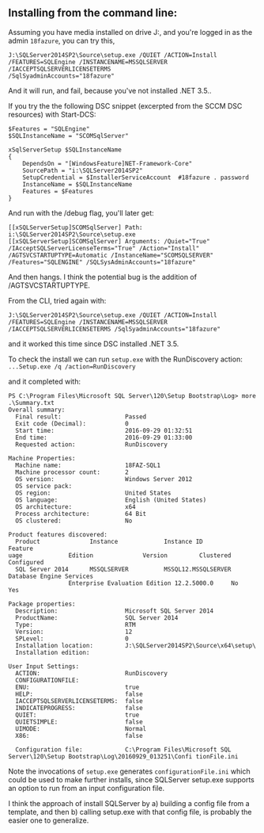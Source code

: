 ## Installing from the command line:

Assuming you have media installed on drive J:, and you're logged in as the admin `18fazure`, you can try this,

```
J:\SQLServer2014SP2\Source\setup.exe /QUIET /ACTION=Install /FEATURES=SQLEngine /INSTANCENAME=MSSQLSERVER /IACCEPTSQLSERVERLICENSETERMS
/SqlSyadminAccounts="18fazure"

```

And it will run, and fail, because you've not installed .NET 3.5..

If you try the the following DSC snippet (excerpted from the SCCM DSC resources) with Start-DCS:
```
$Features = "SQLEngine"
$SQLInstanceName = "SCOMSqlServer"

xSqlServerSetup $SQLInstanceName
{
    DependsOn = "[WindowsFeature]NET-Framework-Core"
    SourcePath = "i:\SQLServer2014SP2"
    SetupCredential = $InstallerServiceAccount  #18fazure . password
    InstanceName = $SQLInstanceName
    Features = $Features
}
```
And run with the /debug flag, you'll later get:
```
[[xSQLServerSetup]SCOMSqlServer] Path: i:\SQLServer2014SP2\Source\setup.exe
[[xSQLServerSetup]SCOMSqlServer] Arguments: /Quiet="True" /IAcceptSQLServerLicenseTerms="True" /Action="Install"
/AGTSVCSTARTUPTYPE=Automatic /InstanceName="SCOMSQLSERVER" /Features="SQLENGINE" /SQLSysAdminAccounts="18fazure"
```

And then hangs. I think the potential bug is the addition of  /AGTSVCSTARTUPTYPE.


From the CLI, tried again with:

```
J:\SQLServer2014SP2\Source\setup.exe /QUIET /ACTION=Install /FEATURES=SQLEngine /INSTANCENAME=MSSQLSERVER /IACCEPTSQLSERVERLICENSETERMS /SqlSyadminAccounts="18fazure"
```

and it worked this time since DSC installed .NET 3.5.

To check the install we can run `setup.exe` with the RunDiscovery action: `...Setup.exe /q /action=RunDiscovery`

and it completed with:
```
PS C:\Program Files\Microsoft SQL Server\120\Setup Bootstrap\Log> more .\Summary.txt
Overall summary:
  Final result:                  Passed
  Exit code (Decimal):           0
  Start time:                    2016-09-29 01:32:51
  End time:                      2016-09-29 01:33:00
  Requested action:              RunDiscovery

Machine Properties:
  Machine name:                  18FAZ-SQL1
  Machine processor count:       2
  OS version:                    Windows Server 2012
  OS service pack:
  OS region:                     United States
  OS language:                   English (United States)
  OS architecture:               x64
  Process architecture:          64 Bit
  OS clustered:                  No

Product features discovered:
  Product              Instance             Instance ID                    Feature
uage             Edition              Version         Clustered  Configured
  SQL Server 2014      MSSQLSERVER          MSSQL12.MSSQLSERVER            Database Engine Services
                 Enterprise Evaluation Edition 12.2.5000.0     No         Yes

Package properties:
  Description:                   Microsoft SQL Server 2014
  ProductName:                   SQL Server 2014
  Type:                          RTM
  Version:                       12
  SPLevel:                       0
  Installation location:         J:\SQLServer2014SP2\Source\x64\setup\
  Installation edition:

User Input Settings:
  ACTION:                        RunDiscovery
  CONFIGURATIONFILE:
  ENU:                           true
  HELP:                          false
  IACCEPTSQLSERVERLICENSETERMS:  false
  INDICATEPROGRESS:              false
  QUIET:                         true
  QUIETSIMPLE:                   false
  UIMODE:                        Normal
  X86:                           false

  Configuration file:            C:\Program Files\Microsoft SQL Server\120\Setup Bootstrap\Log\20160929_013251\Confi tionFile.ini
  ```

Note the invocations of `setup.exe` generates `configurationFile.ini` which could
be used to make further installs, since SQLServer setup.exe supports an option to run from an input configuration file.

I think the approach of install SQLServer by a) building a config file from a template, and then b) calling setup.exe with that config file, is probably the easier one to generalize.
